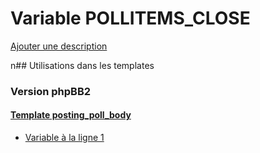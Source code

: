 # Variable POLLITEMS_CLOSE
[Ajouter une description](https://fa-tvars.appspot.com/POLLITEMS_CLOSE)

n## Utilisations dans les templates

### Version phpBB2

#### [Template posting_poll_body](subsilver/posting_poll_body.md)
* [Variable à la ligne 1](../subsilver/posting_poll_body.tpl#L1)